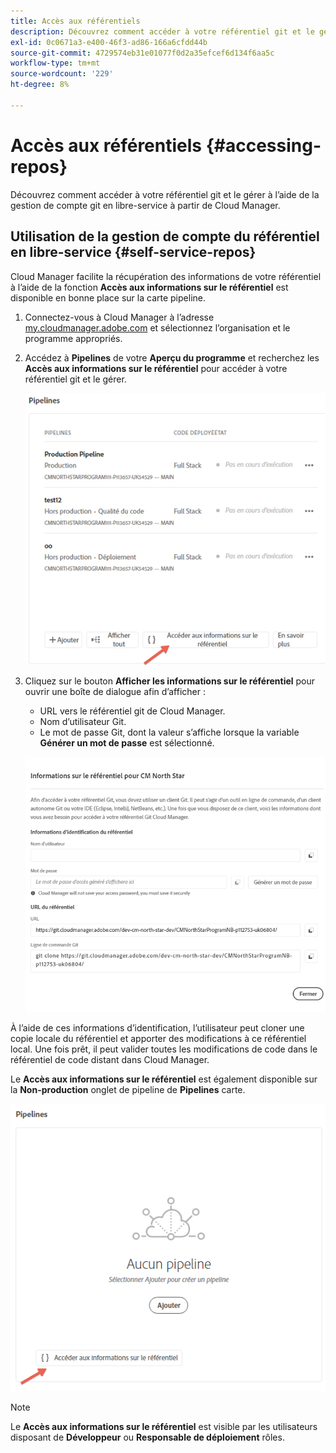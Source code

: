 ```yaml
---
title: Accès aux référentiels
description: Découvrez comment accéder à votre référentiel git et le gérer à l’aide de la gestion de compte git en libre-service à partir de Cloud Manager.
exl-id: 0c0671a3-e400-46f3-ad86-166a6cfdd44b
source-git-commit: 4729574eb31e01077f0d2a35efcef6d134f6aa5c
workflow-type: tm+mt
source-wordcount: '229'
ht-degree: 8%

---
```


# Accès aux référentiels {#accessing-repos}

Découvrez comment accéder à votre référentiel git et le gérer à l’aide de la gestion de compte git en libre-service à partir de Cloud Manager.

## Utilisation de la gestion de compte du référentiel en libre-service {#self-service-repos}

Cloud Manager facilite la récupération des informations de votre référentiel à l’aide de la fonction **Accès aux informations sur le référentiel** est disponible en bonne place sur la carte pipeline.

1. Connectez-vous à Cloud Manager à l’adresse [my.cloudmanager.adobe.com](https://my.cloudmanager.adobe.com/) et sélectionnez l’organisation et le programme appropriés.

1. Accédez à **Pipelines** de votre **Aperçu du programme** et recherchez les **Accès aux informations sur le référentiel** pour accéder à votre référentiel git et le gérer.

   ![Bouton Accéder aux informations de Repo sur la carte Environnements](/help/implementing/cloud-manager/assets/repos/access-repo1.png)

1. Cliquez sur le bouton **Afficher les informations sur le référentiel** pour ouvrir une boîte de dialogue afin d’afficher :

   * URL vers le référentiel git de Cloud Manager.
   * Nom d’utilisateur Git.
   * Le mot de passe Git, dont la valeur s’affiche lorsque la variable **Générer un mot de passe** est sélectionné.

   ![](/help/implementing/cloud-manager/assets/repos/access-repo-create.png)

À l’aide de ces informations d’identification, l’utilisateur peut cloner une copie locale du référentiel et apporter des modifications à ce référentiel local. Une fois prêt, il peut valider toutes les modifications de code dans le référentiel de code distant dans Cloud Manager.

Le **Accès aux informations sur le référentiel** est également disponible sur la **Non-production** onglet de pipeline de **Pipelines** carte.

![Bouton Accéder aux informations de Repo dans l’onglet hors production](/help/implementing/cloud-manager/assets/repos/access-repo-nonprod.png)

>[!NOTE]
>
>Le **Accès aux informations sur le référentiel** est visible par les utilisateurs disposant de **Développeur** ou **Responsable de déploiement** rôles.
